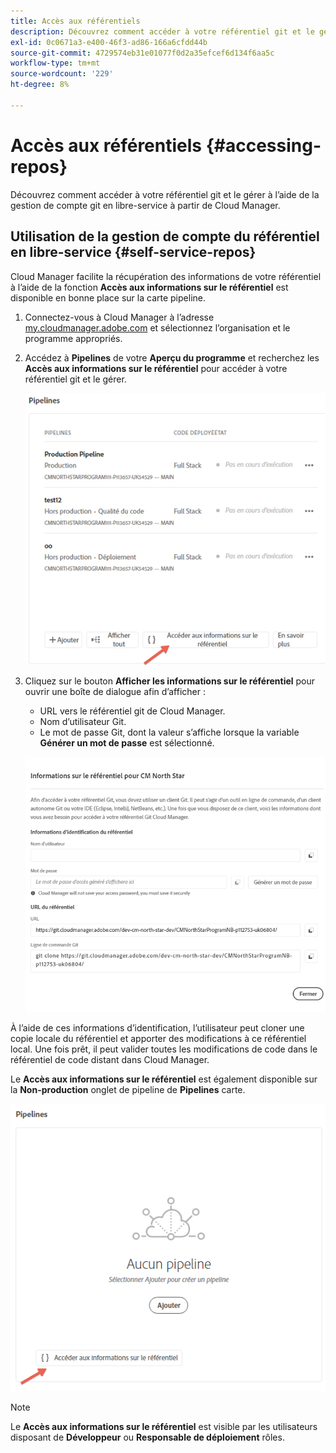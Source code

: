 ```yaml
---
title: Accès aux référentiels
description: Découvrez comment accéder à votre référentiel git et le gérer à l’aide de la gestion de compte git en libre-service à partir de Cloud Manager.
exl-id: 0c0671a3-e400-46f3-ad86-166a6cfdd44b
source-git-commit: 4729574eb31e01077f0d2a35efcef6d134f6aa5c
workflow-type: tm+mt
source-wordcount: '229'
ht-degree: 8%

---
```


# Accès aux référentiels {#accessing-repos}

Découvrez comment accéder à votre référentiel git et le gérer à l’aide de la gestion de compte git en libre-service à partir de Cloud Manager.

## Utilisation de la gestion de compte du référentiel en libre-service {#self-service-repos}

Cloud Manager facilite la récupération des informations de votre référentiel à l’aide de la fonction **Accès aux informations sur le référentiel** est disponible en bonne place sur la carte pipeline.

1. Connectez-vous à Cloud Manager à l’adresse [my.cloudmanager.adobe.com](https://my.cloudmanager.adobe.com/) et sélectionnez l’organisation et le programme appropriés.

1. Accédez à **Pipelines** de votre **Aperçu du programme** et recherchez les **Accès aux informations sur le référentiel** pour accéder à votre référentiel git et le gérer.

   ![Bouton Accéder aux informations de Repo sur la carte Environnements](/help/implementing/cloud-manager/assets/repos/access-repo1.png)

1. Cliquez sur le bouton **Afficher les informations sur le référentiel** pour ouvrir une boîte de dialogue afin d’afficher :

   * URL vers le référentiel git de Cloud Manager.
   * Nom d’utilisateur Git.
   * Le mot de passe Git, dont la valeur s’affiche lorsque la variable **Générer un mot de passe** est sélectionné.

   ![](/help/implementing/cloud-manager/assets/repos/access-repo-create.png)

À l’aide de ces informations d’identification, l’utilisateur peut cloner une copie locale du référentiel et apporter des modifications à ce référentiel local. Une fois prêt, il peut valider toutes les modifications de code dans le référentiel de code distant dans Cloud Manager.

Le **Accès aux informations sur le référentiel** est également disponible sur la **Non-production** onglet de pipeline de **Pipelines** carte.

![Bouton Accéder aux informations de Repo dans l’onglet hors production](/help/implementing/cloud-manager/assets/repos/access-repo-nonprod.png)

>[!NOTE]
>
>Le **Accès aux informations sur le référentiel** est visible par les utilisateurs disposant de **Développeur** ou **Responsable de déploiement** rôles.
